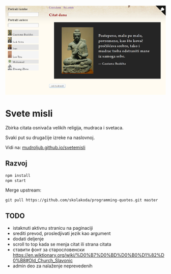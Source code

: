 [![](screen.png)](https://mudroljub.github.io/svetemisli)

# Svete misli

Zbirka citata osnivača velikih religija, mudraca i svetaca.

Svaki put su drugačije izreke na naslovnoj.

Vidi na: [mudroljub.github.io/svetemisli](https://mudroljub.github.io/svetemisli)

## Razvoj

```
npm install
npm start
```

Merge upstream:

```
git pull https://github.com/skolakoda/programming-quotes.git master
```

## TODO

- istaknuti aktivnu stranicu na paginaciji
- srediti prevod, prosledjivati jezik kao argument
- dodati deljenje
- scroll to top kada se menja citat ili strana citata
- ставити фонт за старословенски https://en.wiktionary.org/wiki/%D0%B7%D0%BD%D0%B0%D1%82%D0%B8#Old_Church_Slavonic
- admin deo za nalaženje neprevedenih
